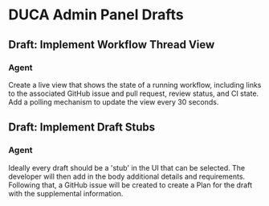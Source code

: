 ﻿# DUCA Admin Panel Drafts

## Draft: Implement Workflow Thread View
### Agent
Create a live view that shows the state of a running workflow, including links to the associated GitHub issue and pull request, review status, and CI state. Add a polling mechanism to update the view every 30 seconds.

## Draft: Implement Draft Stubs
### Agent
Ideally every draft should be a 'stub' in the UI that can be selected. The developer will then add in the body additional details and requirements. Following that, a GitHub issue will be created to create a Plan for the draft with the supplemental information.
